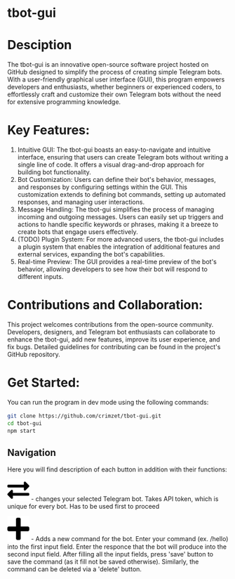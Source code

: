 # tbot-gui

# Desciption
The tbot-gui is an innovative open-source software project hosted on GitHub designed to simplify the process of creating simple Telegram bots. With a user-friendly graphical user interface (GUI), this program empowers developers and enthusiasts, whether beginners or experienced coders, to effortlessly craft and customize their own Telegram bots without the need for extensive programming knowledge.

# Key Features:

1. Intuitive GUI: The tbot-gui boasts an easy-to-navigate and intuitive interface, ensuring that users can create Telegram bots without writing a single line of code. It offers a visual drag-and-drop approach for building bot functionality.
2. Bot Customization: Users can define their bot's behavior, messages, and responses by configuring settings within the GUI. This customization extends to defining bot commands, setting up automated responses, and managing user interactions.
3. Message Handling: The tbot-gui simplifies the process of managing incoming and outgoing messages. Users can easily set up triggers and actions to handle specific keywords or phrases, making it a breeze to create bots that engage users effectively.
4. (TODO) Plugin System: For more advanced users, the tbot-gui includes a plugin system that enables the integration of additional features and external services, expanding the bot's capabilities.
5. Real-time Preview: The GUI provides a real-time preview of the bot's behavior, allowing developers to see how their bot will respond to different inputs.

# Contributions and Collaboration:

This project welcomes contributions from the open-source community. Developers, designers, and Telegram bot enthusiasts can collaborate to enhance the tbot-gui, add new features, improve its user experience, and fix bugs. Detailed guidelines for contributing can be found in the project's GitHub repository.

# Get Started:

You can run the program in dev mode using the following commands:

```bash
git clone https://github.com/crimzet/tbot-gui.git
cd tbot-gui
npm start
```

## Navigation

Here you will find description of each button in addition with their functions:

<img src="./change.svg" alt="change" width="50"></img> - changes your selected Telegram bot. Takes API token, which is unique for every bot. Has to be used first to proceed

<img src="./add.svg" alt="add" width="50"></img> - Adds a new command for the bot. Enter your command (ex. /hello) into the first input field. Enter the responce that the bot will produce into the second input field. After filling all the input fields, press 'save' button to save the command (as it fill not be saved otherwise). Similarly, the command can be deleted via a 'delete' button.
